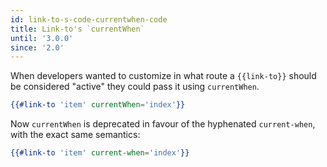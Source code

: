 ```yaml
---
id: link-to-s-code-currentwhen-code
title: Link-to's `currentWhen`
until: '3.0.0'
since: '2.0'
---
```


When developers wanted to customize in what route a `{{link-to}}` should be considered "active" they
could pass it using `currentWhen`.

```handlebars
{{#link-to 'item' currentWhen='index'}}
```

Now `currentWhen` is deprecated in favour of the hyphenated `current-when`, with the exact
same semantics:

```handlebars
{{#link-to 'item' current-when='index'}}
```
